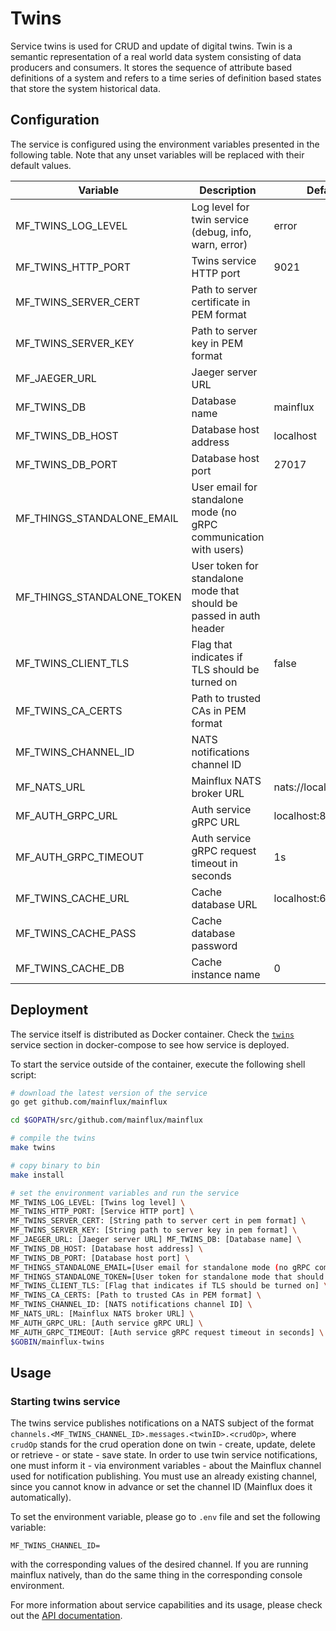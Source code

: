 # Twins

Service twins is used for CRUD and update of digital twins. Twin is a semantic
representation of a real world data system consisting of data producers and
consumers. It stores the sequence of attribute based definitions of a system and
refers to a time series of definition based states that store the system
historical data.

## Configuration

The service is configured using the environment variables presented in the
following table. Note that any unset variables will be replaced with their
default values.

| Variable                   | Description                                                          | Default               |
|----------------------------|----------------------------------------------------------------------|-----------------------|
| MF_TWINS_LOG_LEVEL         | Log level for twin service (debug, info, warn, error)                | error                 |
| MF_TWINS_HTTP_PORT         | Twins service HTTP port                                              | 9021                  |
| MF_TWINS_SERVER_CERT       | Path to server certificate in PEM format                             |                       |
| MF_TWINS_SERVER_KEY        | Path to server key in PEM format                                     |                       |
| MF_JAEGER_URL              | Jaeger server URL                                                    |                       |
| MF_TWINS_DB                | Database name                                                        | mainflux              |
| MF_TWINS_DB_HOST           | Database host address                                                | localhost             |
| MF_TWINS_DB_PORT           | Database host port                                                   | 27017                 |
| MF_THINGS_STANDALONE_EMAIL | User email for standalone mode (no gRPC communication with users)       |                |
| MF_THINGS_STANDALONE_TOKEN | User token for standalone mode that should be passed in auth header     |                |
| MF_TWINS_CLIENT_TLS        | Flag that indicates if TLS should be turned on                       | false                 |
| MF_TWINS_CA_CERTS          | Path to trusted CAs in PEM format                                    |                       |
| MF_TWINS_CHANNEL_ID        | NATS notifications channel ID                                        |                       |
| MF_NATS_URL                | Mainflux NATS broker URL                                             | nats://localhost:4222 |
| MF_AUTH_GRPC_URL           | Auth service gRPC URL                                                | localhost:8181        |
| MF_AUTH_GRPC_TIMEOUT       | Auth service gRPC request timeout in seconds                         | 1s                    |
| MF_TWINS_CACHE_URL         | Cache database URL                                                   | localhost:6379        |
| MF_TWINS_CACHE_PASS        | Cache database password                                              |                       |
| MF_TWINS_CACHE_DB          | Cache instance name                                                  | 0                     |


## Deployment

The service itself is distributed as Docker container. Check the [`twins`](https://github.com/mainflux/mainflux/blob/master/docker/addons/twins/docker-compose.yml#L35-L58) service section in 
docker-compose to see how service is deployed.

To start the service outside of the container, execute the following shell
script:

```bash
# download the latest version of the service
go get github.com/mainflux/mainflux

cd $GOPATH/src/github.com/mainflux/mainflux

# compile the twins
make twins

# copy binary to bin
make install

# set the environment variables and run the service
MF_TWINS_LOG_LEVEL: [Twins log level] \
MF_TWINS_HTTP_PORT: [Service HTTP port] \
MF_TWINS_SERVER_CERT: [String path to server cert in pem format] \
MF_TWINS_SERVER_KEY: [String path to server key in pem format] \
MF_JAEGER_URL: [Jaeger server URL] MF_TWINS_DB: [Database name] \
MF_TWINS_DB_HOST: [Database host address] \
MF_TWINS_DB_PORT: [Database host port] \
MF_THINGS_STANDALONE_EMAIL=[User email for standalone mode (no gRPC communication with auth)] \
MF_THINGS_STANDALONE_TOKEN=[User token for standalone mode that should be passed in auth header] \
MF_TWINS_CLIENT_TLS: [Flag that indicates if TLS should be turned on] \
MF_TWINS_CA_CERTS: [Path to trusted CAs in PEM format] \
MF_TWINS_CHANNEL_ID: [NATS notifications channel ID] \
MF_NATS_URL: [Mainflux NATS broker URL] \
MF_AUTH_GRPC_URL: [Auth service gRPC URL] \
MF_AUTH_GRPC_TIMEOUT: [Auth service gRPC request timeout in seconds] \
$GOBIN/mainflux-twins
```

## Usage

### Starting twins service

The twins service publishes notifications on a NATS subject of the format
`channels.<MF_TWINS_CHANNEL_ID>.messages.<twinID>.<crudOp>`, where `crudOp`
stands for the crud operation done on twin - create, update, delete or
retrieve - or state - save state. In order to use twin service notifications,
one must inform it - via environment variables - about the Mainflux channel used
for notification publishing. You must use an already existing channel, since you
cannot know in advance or set the channel ID (Mainflux does it automatically).

To set the environment variable, please go to `.env` file and set the following
variable:

```
MF_TWINS_CHANNEL_ID=
```

with the corresponding values of the desired channel. If you are running
mainflux natively, than do the same thing in the corresponding console
environment.

For more information about service capabilities and its usage, please check out
the [API documentation](https://api.mainflux.io/?urls.primaryName=twins-openapi.yml).

[doc]: https://docs.mainflux.io